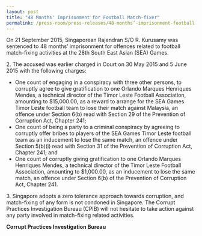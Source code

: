 ```yaml
---
layout: post
title: "48 Months' Imprisonment for Football Match-fixer"
permalink: /press-room/press-releases/48-months’-imprisonment-football-match-fixer/
---
```


On 21 September 2015, Singaporean Rajendran S/O R. Kurusamy was sentenced to 48 months’ imprisonment for offences related to football match-fixing activities at the 28th South East Asian (SEA) Games.

2\. The accused was earlier charged in Court on 30 May 2015 and 5 June 2015 with the following charges:

- One count of engaging in a conspiracy with three other persons, to corruptly agree to give gratification to one Orlando Marques Henriques Mendes, a technical director of the Timor Leste Football Association, amounting to $15,000.00, as a reward to arrange for the SEA Games Timor Leste football team to lose their match against Malaysia, an offence under Section 6(b) read with Section 29 of the Prevention of Corruption Act, Chapter 241;
- One count of being a party to a criminal conspiracy by agreeing to corruptly offer bribes to players of the SEA Games Timor Leste football team as an inducement to lose the same match, an offence under Section 5(b)(i) read with Section 31 of the Prevention of Corruption Act, Chapter 241; and
- One count of corruptly giving gratification to one Orlando Marques Henriques Mendes, a technical director of the Timor Leste Football Association, amounting to $1,000.00, as an inducement to lose the same match, an offence under Section 6(b) of the Prevention of Corruption Act, Chapter 241.

3\. Singapore adopts a zero tolerance approach towards corruption, and match-fixing of any form is not condoned in Singapore. The Corrupt Practices Investigation Bureau (CPIB) will not hesitate to take action against any party involved in match-fixing related activities.

**Corrupt Practices Investigation Bureau**
